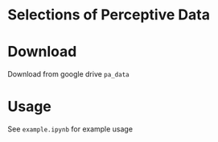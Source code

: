 # Selections of Perceptive Data


# Download 

Download from google drive `pa_data`

# Usage

See `example.ipynb` for example usage
